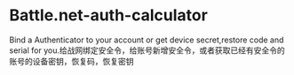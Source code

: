 # Battle.net-auth-calculator
Bind a Authenticator to your account or get device secret,restore code and serial for you.给战网绑定安全令，给账号新增安全令，或者获取已经有安全令的账号的设备密钥，恢复码，恢复密钥
